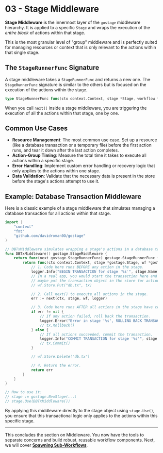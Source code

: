 # 03 - Stage Middleware

**Stage Middleware** is the innermost layer of the `gostage` middleware hierarchy. It is applied to a specific `Stage` and wraps the execution of the *entire block* of actions within that stage.

This is the most granular level of "group" middleware and is perfectly suited for managing resources or context that is only relevant to the actions within that single stage.

## The `StageRunnerFunc` Signature

A stage middleware takes a `StageRunnerFunc` and returns a new one. The `StageRunnerFunc` signature is similar to the others but is focused on the execution of the actions within the stage.

```go
type StageRunnerFunc func(ctx context.Context, stage *Stage, workflow *Workflow, logger Logger) error
```

When you call `next()` inside a stage middleware, you are triggering the execution of all the actions within that stage, one by one.

## Common Use Cases

-   **Resource Management**: The most common use case. Set up a resource (like a database transaction or a temporary file) before the first action runs, and tear it down after the last action completes.
-   **Action-Group Timing**: Measure the total time it takes to execute all actions within a specific stage.
-   **Error Handling**: Implement custom error handling or recovery logic that only applies to the actions within one stage.
-   **Data Validation**: Validate that the necessary data is present in the store before the stage's actions attempt to use it.

## Example: Database Transaction Middleware

Here is a classic example of a stage middleware that simulates managing a database transaction for all actions within that stage.

```go
import (
    "context"
    "fmt"
    "github.com/davidroman0O/gostage"
)

// DBTxMiddleware simulates wrapping a stage's actions in a database transaction.
func DBTxMiddleware() gostage.StageMiddleware {
    return func(next gostage.StageRunnerFunc) gostage.StageRunnerFunc {
        return func(ctx context.Context, stage *gostage.Stage, wf *gostage.Workflow, logger gostage.Logger) error {
            // 1. Code here runs BEFORE any action in the stage.
            logger.Info("BEGIN TRANSACTION for stage '%s'", stage.Name)
            // In a real app, you would start the transaction here and
            // maybe put the transaction object in the store for actions to use.
            // wf.Store.Put("db.tx", tx)

            // 2. Call next() to execute all actions in the stage.
            err := next(ctx, stage, wf, logger)

            // 3. Code here runs AFTER all actions in the stage have completed.
            if err != nil {
                // If any action failed, roll back the transaction.
                logger.Error("Error in stage '%s', ROLLING BACK TRANSACTION.", stage.Name)
                // tx.Rollback()
            } else {
                // If all actions succeeded, commit the transaction.
                logger.Info("COMMIT TRANSACTION for stage '%s'", stage.Name)
                // tx.Commit()
            }

            // wf.Store.Delete("db.tx")

            // 4. Return the error.
            return err
        }
    }
}

// How to use it:
// stage := gostage.NewStage(...)
// stage.Use(DBTxMiddleware())
```

By applying this middleware directly to the stage object using `stage.Use()`, you ensure that this transactional logic only applies to the actions within this specific stage.

---

This concludes the section on Middleware. You now have the tools to separate concerns and build robust, reusable workflow components. Next, we will cover [**Spawning Sub-Workflows**](../05-spawning-subworkflows/README.md). 